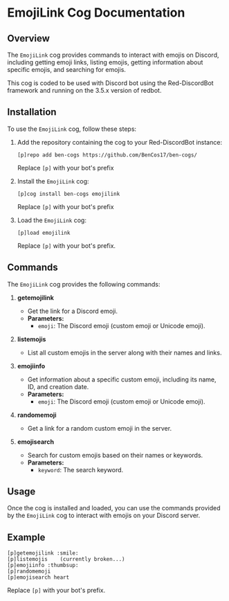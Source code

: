 # EmojiLink Cog Documentation

## Overview

The `EmojiLink` cog provides commands to interact with emojis on Discord, including getting emoji links, listing emojis, getting information about specific emojis, and searching for emojis.

This cog is coded to be used with Discord bot using the Red-DiscordBot framework and running on the 3.5.x version of redbot.

## Installation

To use the `EmojiLink` cog, follow these steps:

1. Add the repository containing the cog to your Red-DiscordBot instance:
   
   ```
   [p]repo add ben-cogs https://github.com/BenCos17/ben-cogs/
   ```

   Replace `[p]` with your bot's prefix

2. Install the `EmojiLink` cog:

   ```
   [p]cog install ben-cogs emojilink
   ```

   Replace `[p]` with your bot's prefix  

3. Load the `EmojiLink` cog:

   ```
   [p]load emojilink
   ```

   Replace `[p]` with your bot's prefix.

## Commands

The `EmojiLink` cog provides the following commands:

1. **getemojilink**
   - Get the link for a Discord emoji.
   - **Parameters:**
     - `emoji`: The Discord emoji (custom emoji or Unicode emoji).

2. **listemojis**
   - List all custom emojis in the server along with their names and links.

3. **emojiinfo**
   - Get information about a specific custom emoji, including its name, ID, and creation date.
   - **Parameters:**
     - `emoji`: The Discord emoji (custom emoji or Unicode emoji).

4. **randomemoji**
   - Get a link for a random custom emoji in the server.

5. **emojisearch**
   - Search for custom emojis based on their names or keywords.
   - **Parameters:**
     - `keyword`: The search keyword.

## Usage

Once the cog is installed and loaded, you can use the commands provided by the `EmojiLink` cog to interact with emojis on your Discord server.

## Example

```
[p]getemojilink :smile:
[p]listemojis    (currently broken...)
[p]emojiinfo :thumbsup:
[p]randomemoji
[p]emojisearch heart
```
Replace `[p]` with your bot's prefix.
```
